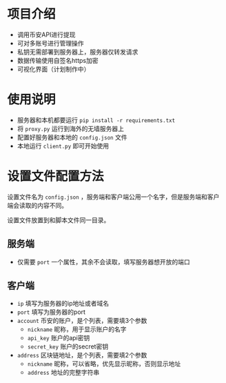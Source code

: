 # 项目介绍
- 调用币安API进行提现
- 可对多账号进行管理操作
- 私钥无需部署到服务器上，服务器仅转发请求
- 数据传输使用自签名https加密
- 可视化界面（计划制作中）

# 使用说明
- 服务器和本机都要运行 `pip install -r requirements.txt`
- 将 `proxy.py` 运行到海外的无墙服务器上
- 配置好服务器和本地的 `config.json` 文件
- 本地运行 `client.py` 即可开始使用

# 设置文件配置方法
设置文件名为 `config.json` ，服务端和客户端公用一个名字，但是服务端和客户端会读取的内容不同。

设置文件放置到和脚本文件同一目录。
## 服务端
- 仅需要 `port` 一个属性，其余不会读取，填写服务器想开放的端口
## 客户端
- `ip` 填写为服务器的ip地址或者域名
- `port` 填写为服务器的port
- `account` 币安的账户，是个列表，需要填3个参数
    - `nickname` 昵称，用于显示账户的名字
    - `api_key` 账户的api密钥
    - `secret_key` 账户的secret密钥
- `address` 区块链地址，是个列表，需要填2个参数
    - `nickname` 昵称，可以省略，优先显示昵称，否则显示地址
    - `address` 地址的完整字符串